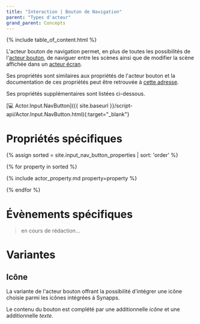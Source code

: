 ```yaml
---
title: "Interaction | Bouton de Navigation"
parent: "Types d'acteur"
grand_parent: Concepts
---
```


{% include table_of_content.html %}

L'acteur bouton de navigation permet, en plus de toutes les possibilités de l'[acteur bouton](./input-button.md), de naviguer entre les scènes ainsi que de modifier la scène affichée dans un [acteur écran](./display-screen.md).

Ses propriétés sont similaires aux propriétés de l'acteur bouton et la documentation de ces propriétés peut être retrouvée à [cette adresse](./input-button.md).

Ses propriétés supplémentaires sont listées ci-dessous.

[&#x1F4BB; Actor.Input.NavButton]({{ site.baseurl }}/script-api/Actor.Input.NavButton.html){:target="_blank"}


# Propriétés spécifiques

{% assign sorted = site.input_nav_button_properties | sort: 'order' %}

{% for property in sorted %}

{% include actor_property.md property=property %}

{% endfor %}

# Évènements spécifiques

> en cours de rédaction...

# Variantes

## Icône

La variante de l'acteur bouton offrant la possibilité d'intégrer une icône choisie parmi les icônes intégrées à Synapps.

Le contenu du bouton est complété par une additionnelle *icône* et une additionnelle *texte*.

